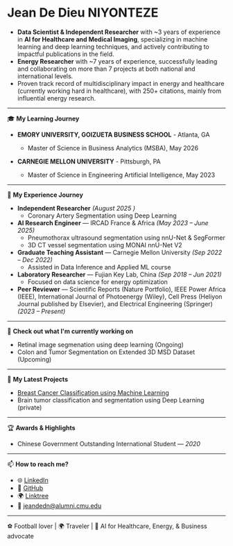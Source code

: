# Jean De Dieu NIYONTEZE  


* **Data Scientist & Independent Researcher** with \~3 years of experience in **AI for Healthcare and Medical Imaging**, specializing in machine learning and deep learning techniques, and actively contributing to impactful publications in the field.
* **Energy Researcher** with \~7 years of experience, successfully leading and collaborating on more than 7 projects at both national and international levels.
* Proven track record of multidisciplinary impact in energy and healthcare (currently working hard in healthcare), with 250+ citations, mainly from influential energy research.



---

🎓 **My Learning Journey**  
- **EMORY UNIVERSITY, GOIZUETA BUSINESS SCHOOL** - Atlanta, GA
  - Master of Science in Business Analytics (MSBA), May 2026
 
- **CARNEGIE MELLON UNIVERSITY**	- Pittsburgh, PA
  - Master of Science in Engineering Artificial Intelligence,	May 2023
 

---

💼 **My Experience Journey**  

- **Independent Researcher**  *(August 2025 )*  
  - Coronary Artery Segmentation using Deep Learning
- **AI Research Engineer** — IRCAD France & Africa *(May 2023 – June 2025)*  
  - Pneumothorax ultrasound segmentation using nnU-Net & SegFormer  
  - 3D CT vessel segmentation using MONAI nnU-Net V2   
- **Graduate Teaching Assistant** — Carnegie Mellon University *(Sep 2022 – Dec 2022)*  
  - Assisted in Data Inference and Applied ML course  
- **Laboratory Researcher** — Fujian Key Lab, China *(Sep 2018 – Jun 2021)*  
  - Focused on data science for energy optimization  
- **Peer Reviewer** — Scientific Reports (Nature Portfolio), IEEE Power Africa (IEEE), International Journal of Photoenergy (Wiley), Cell Press (Heliyon Journal published by Elsevier), and Electrical Engineering (Springer) *(2023 – Present)*

---

👷 **Check out what I'm currently working on**  
- Retinal image segmenation using deep learning (Ongoing) 
- Colon and Tumor Segmentation on Extended 3D MSD Dataset (Upcoming)  

---

🌱 **My Latest Projects**  
- [Breast Cancer Classification using Machine Learning](https://github.com/niyontezejado/Projects-for-AI-in-Healthcare/tree/main/Breast_Cancer_Classification)   
- Brain tumor classification and segmentation using Deep Learning (private)   

---

🏆 **Awards & Highlights**  
- Chinese Government Outstanding International Student — *2020*  


---

📫 **How to reach me?**  
- 🌐 [LinkedIn](https://www.linkedin.com/in/jean-de-dieu-niyonteze-309984110)  
- 💼 [GitHub](https://github.com/niyontezejado)  
- 🌍 [Linktree](https://linktr.ee/jniyonteze)  
- 📧 jeandedn@alumni.cmu.edu

---

⚽ Football lover | 🌍 Traveler | 🤖 AI for Healthcare, Energy, & Business advocate
